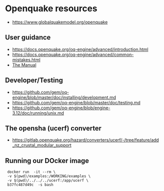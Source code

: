# Openquake resources

 - https://www.globalquakemodel.org/openquake

## User guidance

 - https://docs.openquake.org/oq-engine/advanced/introduction.html
 - https://docs.openquake.org/oq-engine/advanced/common-mistakes.html
 - [The Manual](https://docs.openquake.org/manuals/OpenQuake%20Manual%20%28latest%29.pdf)

## Developer/Testing

 - https://github.com/gem/oq-engine/blob/master/doc/installing/development.md
 - https://github.com/gem/oq-engine/blob/master/doc/testing.md
 - https://github.com/gem/oq-engine/blob/engine-3.12/doc/running/unix.md


## The opensha (ucerf) converter

 - https://gitlab.openquake.org/hazard/converters/ucerf/-/tree/feature/add_nz_crustal_modular_support


## Running our DOcker image

```
 docker run  -it --rm \
 -v $(pwd)/examples:/WORKING/examples \
 -v $(pwd)/../../../ucerf:/app/ucerf \
 b37fc487d49c  -s bash
 ```